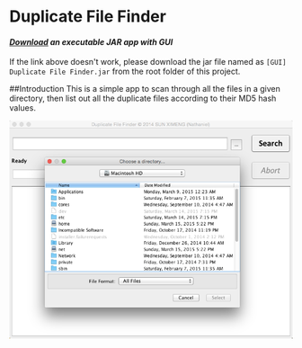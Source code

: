 # Duplicate File Finder
*<h4><a href="https://raw.githubusercontent.com/nathanielove/Duplicate-File-Finder/master/%5BGUI%5D%20Duplicate%20File%20Finder.jar">Download</a> an executable JAR app with GUI</h4>*
If the link above doesn't work, please download the jar file named as ```[GUI] Duplicate File Finder.jar``` from the root folder of this project.

##Introduction
This is a simple app to scan through all the files in a given directory, then list out all the duplicate files according to their MD5 hash values.

![Alt text](/sample.png?raw=true "Screenshot")
